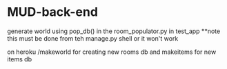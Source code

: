 # MUD-back-end

generate world using pop_db() in the room_populator.py in test_app
**note this must be done from teh manage.py shell or it won't work

on heroku /makeworld for creating new rooms db and makeitems for new items db